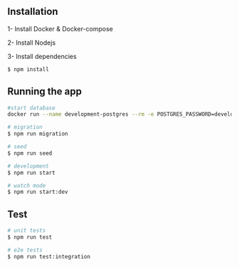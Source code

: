 ## Installation

1- Install Docker & Docker-compose

2- Install Nodejs 

3- Install dependencies 

```bash
$ npm install
```

## Running the app
```bash
#start database 
docker run --name development-postgres --rm -e POSTGRES_PASSWORD=development -e POSTGRES_USER=development -e POSTGRES_DB=development -p 5432:5432 postgres
```


```bash
# migration 
$ npm run migration 

# seed 
$ npm run seed

# development
$ npm run start

# watch mode
$ npm run start:dev

```

## Test

```bash
# unit tests
$ npm run test

# e2e tests
$ npm run test:integration
```
